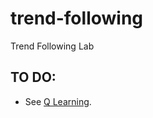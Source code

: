 # trend-following
Trend Following Lab

## TO DO:

* See [Q Learning](https://en.wikipedia.org/wiki/Q-learning).
